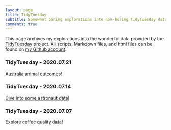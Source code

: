 ```yaml
---
layout: page
title: TidyTuesday
subtitle: Somewhat boring explorations into non-boring TidyTuesday data.
comments: true
---
```


This page archives my explorations into the wonderful data provided by the [TidyTuesday](https://github.com/rfordatascience/tidytuesday) project.
All scripts, Markdown files, and html files can be found on [my Github account](https://github.com/dmolitor).

### TidyTuesday - 2020.07.21 ###
[Australia animal outcomes!](https://htmlpreview.github.io/?https://github.com/dmolitor/dmolitor.github.io/blob/master/_data/tidy_tuesday_7.21.2020.html)

### TidyTuesday - 2020.07.14 ###
[Dive into some astronaut data!](https://htmlpreview.github.io/?https://github.com/dmolitor/dmolitor.github.io/blob/master/_data/tidy_tuesday_7.14.2020.html)

### TidyTuesday - 2020.07.07 ###
[Explore coffee quality data!](https://htmlpreview.github.io/?https://github.com/dmolitor/dmolitor.github.io/blob/master/_data/tidy_tuesday_7.7.2020.html)
